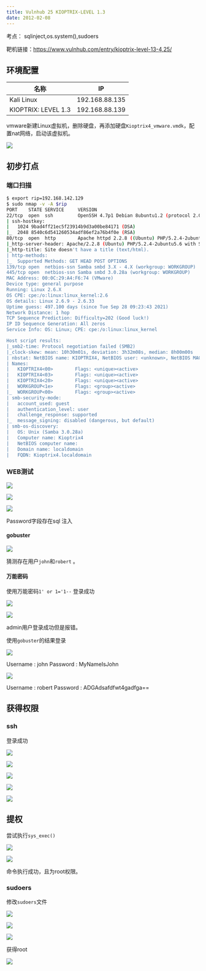 ```yaml
---
title: Vulnhub 25 KIOPTRIX-LEVEL 1.3
date: 2012-02-08
---
```


考点： sqlinject,os.system(),sudoers

靶机链接：<https://www.vulnhub.com/entry/kioptrix-level-13-4,25/>
<!--more-->

## 环境配置

| 名称         | IP        |
| ------------ | --------- |
| Kali Linux   | 192.168.88.135 |
| KIOPTRIX: LEVEL 1.3 | 192.168.88.139 |

vmware新建Linux虚拟机，删除硬盘，再添加硬盘`Kioptrix4_vmware.vmdk`，配置nat网络，启动该虚拟机。

![](https://www.vulnhub.cn/walkthrough/25/1.webp)

## 初步打点

### 端口扫描

```bash
$ export rip=192.168.142.129
$ sudo nmap -v -A $rip
PORT    STATE SERVICE     VERSION
22/tcp  open  ssh         OpenSSH 4.7p1 Debian 8ubuntu1.2 (protocol 2.0)
| ssh-hostkey: 
|   1024 9bad4ff21ec5f23914b9d3a00be84171 (DSA)
|_  2048 8540c6d541260534adf86ef2a76b4f0e (RSA)
80/tcp  open  http        Apache httpd 2.2.8 ((Ubuntu) PHP/5.2.4-2ubuntu5.6 with Suhosin-Patch)
|_http-server-header: Apache/2.2.8 (Ubuntu) PHP/5.2.4-2ubuntu5.6 with Suhosin-Patch
|_http-title: Site doesn't have a title (text/html).
| http-methods: 
|_  Supported Methods: GET HEAD POST OPTIONS
139/tcp open  netbios-ssn Samba smbd 3.X - 4.X (workgroup: WORKGROUP)
445/tcp open  netbios-ssn Samba smbd 3.0.28a (workgroup: WORKGROUP)
MAC Address: 00:0C:29:A4:F6:74 (VMware)
Device type: general purpose
Running: Linux 2.6.X
OS CPE: cpe:/o:linux:linux_kernel:2.6
OS details: Linux 2.6.9 - 2.6.33
Uptime guess: 497.100 days (since Tue Sep 28 09:23:43 2021)
Network Distance: 1 hop
TCP Sequence Prediction: Difficulty=202 (Good luck!)
IP ID Sequence Generation: All zeros
Service Info: OS: Linux; CPE: cpe:/o:linux:linux_kernel

Host script results:
|_smb2-time: Protocol negotiation failed (SMB2)
|_clock-skew: mean: 10h30m01s, deviation: 3h32m08s, median: 8h00m00s
| nbstat: NetBIOS name: KIOPTRIX4, NetBIOS user: <unknown>, NetBIOS MAC: 000000000000 (Xerox)
| Names:
|   KIOPTRIX4<00>        Flags: <unique><active>
|   KIOPTRIX4<03>        Flags: <unique><active>
|   KIOPTRIX4<20>        Flags: <unique><active>
|   WORKGROUP<1e>        Flags: <group><active>
|_  WORKGROUP<00>        Flags: <group><active>
| smb-security-mode: 
|   account_used: guest
|   authentication_level: user
|   challenge_response: supported
|_  message_signing: disabled (dangerous, but default)
| smb-os-discovery: 
|   OS: Unix (Samba 3.0.28a)
|   Computer name: Kioptrix4
|   NetBIOS computer name: 
|   Domain name: localdomain
|   FQDN: Kioptrix4.localdomain
```

### WEB测试

![](https://www.vulnhub.cn/walkthrough/25/2.webp)

![](https://www.vulnhub.cn/walkthrough/25/3.webp)

![](https://www.vulnhub.cn/walkthrough/25/4.webp)

Password字段存在sql 注入

#### gobuster

![](https://www.vulnhub.cn/walkthrough/25/5.webp)

猜测存在用户`john`和`robert` 。

#### 万能密码

使用万能密码`1' or 1='1--` 登录成功

![](https://www.vulnhub.cn/walkthrough/25/6.webp)

![](https://www.vulnhub.cn/walkthrough/25/7.webp)

admin用户登录成功但是报错。

使用`gobuster`的结果登录

![](https://www.vulnhub.cn/walkthrough/25/8.webp)

Username 	: 	john
Password 	: 	MyNameIsJohn



![](https://www.vulnhub.cn/walkthrough/25/9.webp)



Username 	: 	robert
Password 	: 	ADGAdsafdfwt4gadfga==







## 获得权限

### ssh

登录成功

![](https://www.vulnhub.cn/walkthrough/25/10.webp)

![](https://www.vulnhub.cn/walkthrough/25/11.webp)

![](https://www.vulnhub.cn/walkthrough/25/12.webp)

![](https://www.vulnhub.cn/walkthrough/25/13.webp)



![](https://www.vulnhub.cn/walkthrough/25/14.webp)

## 提权

尝试执行`sys_exec()`

![](https://www.vulnhub.cn/walkthrough/25/15.webp)

![](https://www.vulnhub.cn/walkthrough/25/16.webp)

命令执行成功，且为root权限。

### sudoers

修改`sudoers`文件

![](https://www.vulnhub.cn/walkthrough/25/17.webp)

![](https://www.vulnhub.cn/walkthrough/25/18.webp)

![](https://www.vulnhub.cn/walkthrough/25/19.webp)

获得root

![](https://www.vulnhub.cn/walkthrough/25/20.webp)